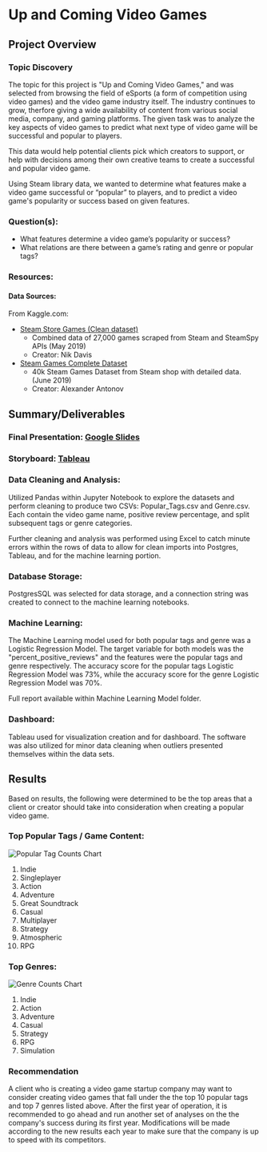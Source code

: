 # Up and Coming Video Games

## Project Overview 

### Topic Discovery 
The topic for this project is "Up and Coming Video Games," and was selected from browsing the field of eSports (a form of competition using video games) and the video game industry itself. The industry continues to grow, therfore giving a wide availability of content from various social media, company, and gaming platforms. The given task was to analyze the key aspects of video games to predict what next type of video game will be successful and popular to players. 

This data would help potential clients pick which creators to support, or help with decisions among their own creative teams to create a successful and popular video game. 

Using Steam library data, we wanted to determine what features make a video game successful or “popular” to players, and to predict a video game's popularity or success based on given features.

### Question(s): 
* What features determine a video game’s popularity or success? 
* What relations are there between a game’s rating and genre or popular tags? 

### Resources: 

#### Data Sources:
From Kaggle.com: 
* [Steam Store Games (Clean dataset)](https://www.kaggle.com/nikdavis/steam-store-games)
    * Combined data of 27,000 games scraped from Steam and SteamSpy APIs (May 2019)
    * Creator: Nik Davis 
* [Steam Games Complete Dataset](https://www.kaggle.com/trolukovich/steam-games-complete-dataset)
    * 40k Steam Games Dataset from Steam shop with detailed data. (June 2019)
    * Creator: Alexander Antonov 

## Summary/Deliverables 

### Final Presentation: [Google Slides](https://docs.google.com/presentation/d/1BftnMm7_0hzENDXpyaWT1JZWwxeSu5iBG8XQtGRbP2U/edit?usp=sharing)

### Storyboard: [Tableau](https://public.tableau.com/profile/eva.fuentes.lopez#!/vizhome/UCB_Storyboard_Dashboard/UpandComingVideoGames?publish=yes)
              

### Data Cleaning and Analysis: 
Utilized Pandas within Jupyter Notebook to explore the datasets and perform cleaning to produce two CSVs: Popular_Tags.csv and Genre.csv. Each contain the video game name, positive review percentage, and split subsequent tags or genre categories. 

Further cleaning and analysis was performed using Excel to catch minute errors within the rows of data to allow for clean imports into Postgres, Tableau, and for the machine learning portion. 

### Database Storage: 
PostgresSQL was selected for data storage, and a connection string was created to connect to the machine learning notebooks. 

### Machine Learning: 
The Machine Learning model used for both popular tags and genre was a Logistic Regression Model. The target variable for both models was the "percent_positive_reviews" and the features were the popular tags and genre respectively. The accuracy score for the popular tags Logistic Regression Model was 73%, while the accuracy score for the genre Logistic Regression Model was 70%.

Full report available within Machine Learning Model folder. 

### Dashboard: 

Tableau used for visualization creation and for dashboard. The software was also utilized for minor data cleaning when outliers presented themselves within the data sets. 

## Results
Based on results, the following were determined to be the top areas that a client or creator should take into consideration when creating a popular video game. 

### Top Popular Tags / Game Content:

![Popular Tag Counts Chart](https://github.com/zubair97431/UpAndComingVideoGames/blob/master/presentation/presentation_images/Popular%20Tag%20Counts.jpg)

1. Indie
2. Singleplayer
3. Action
4. Adventure
5. Great Soundtrack
6. Casual
7. Multiplayer
8. Strategy
9. Atmospheric
10. RPG

### Top Genres:

![Genre Counts Chart](https://github.com/zubair97431/UpAndComingVideoGames/blob/master/presentation/presentation_images/Genre%20Counts.jpg)

1. Indie
2. Action
3. Adventure
4. Casual
5. Strategy
6. RPG
7. Simulation

### Recommendation
A client who is creating a video game startup company may want to consider creating video games that fall under the the top 10 popular tags and top 7 genres listed above. After the first year of operation, it is recommended to go ahead and run another set of analyses on the the company's success during its first year. Modifications will be made according to the new results each year to make sure that the company is up to speed with its competitors.
